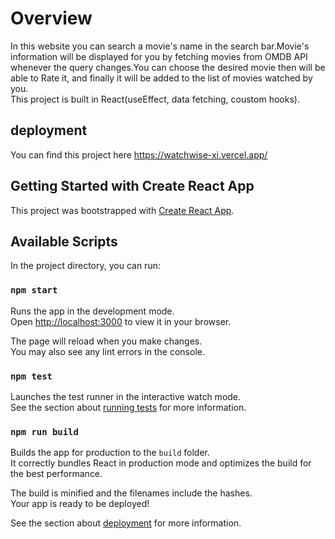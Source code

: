 # Overview

In this website you can search a movie's name in the search bar.Movie's information will be displayed for you by fetching movies from OMDB API whenever the query changes.You can choose the desired movie then will be able to Rate it, and finally it will be added to the list of movies watched by you.<br>This project is built in React(useEffect, data fetching, coustom hooks).

## deployment

You can find this project here https://watchwise-xi.vercel.app/

##  Getting Started with Create React App

This project was bootstrapped with [Create React App](https://github.com/facebook/create-react-app).

## Available Scripts

In the project directory, you can run:

### `npm start`

Runs the app in the development mode.\
Open [http://localhost:3000](http://localhost:3000) to view it in your browser.

The page will reload when you make changes.\
You may also see any lint errors in the console.

### `npm test`

Launches the test runner in the interactive watch mode.\
See the section about [running tests](https://facebook.github.io/create-react-app/docs/running-tests) for more information.

### `npm run build`

Builds the app for production to the `build` folder.\
It correctly bundles React in production mode and optimizes the build for the best performance.

The build is minified and the filenames include the hashes.\
Your app is ready to be deployed!

See the section about [deployment](https://facebook.github.io/create-react-app/docs/deployment) for more information.

